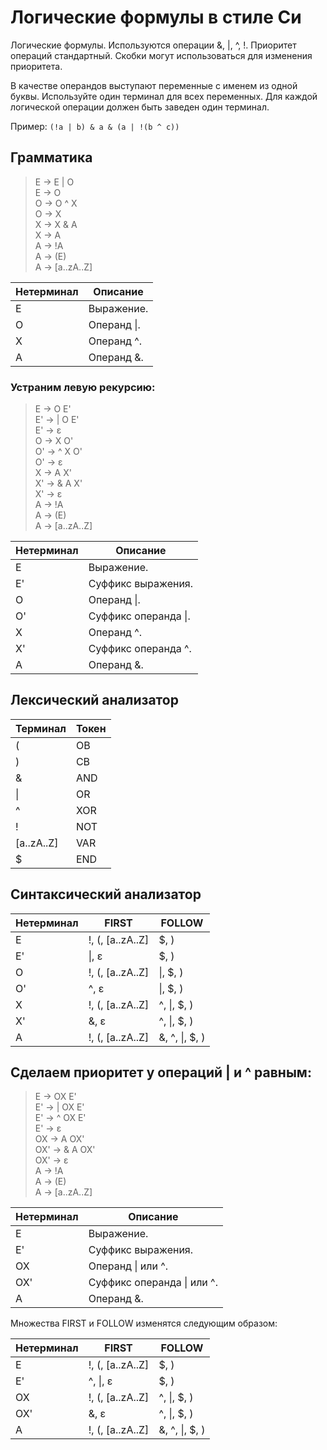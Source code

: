 # Логические формулы в стиле Си

Логические формулы. Используются операции &, |, ^, !. Приоритет операций стандартный. Скобки могут использоваться для изменения приоритета.

В качестве операндов выступают переменные с именем из одной буквы. Используйте один терминал для всех переменных. Для каждой логической операции должен быть заведен один терминал.

Пример: `(!a | b) & a & (a | !(b ^ c))`

## Грамматика

> E -> E | O  
> E -> O  
> O -> O ^ X  
> O -> X  
> X -> X & A  
> X -> A  
> A -> !A  
> A -> (E)  
> A -> [a..zA..Z]  

Нетерминал | Описание
--- | ---
E | Выражение.
O | Операнд &#124;.
X | Операнд ^.
A | Операнд &.

### Устраним левую рекурсию:

> E -> O E'  
> E' -> | O E'  
> E' -> ε  
> O -> X O'  
> O' -> ^ X O'  
> O' -> ε  
> X -> A X'  
> X' -> & A X'  
> X' -> ε  
> A -> !A  
> A -> (E)  
> A -> [a..zA..Z]  

Нетерминал | Описание
--- | ---
E | Выражение.
E' | Суффикс выражения.
O | Операнд &#124;.
O' | Суффикс операнда &#124;.
X | Операнд ^.
X' | Суффикс операнда ^.
A | Операнд &.

## Лексический анализатор

Терминал | Токен
--- | ---
( | OB
) | CB
& | AND
&#124; | OR
^ | XOR
! | NOT
[a..zA..Z] | VAR
$ | END

## Синтаксический анализатор

Нетерминал | FIRST | FOLLOW
--- | --- | ---
E | !, (, [a..zA..Z] | $, )
E' | &#124;, ε | $, )
O | !, (, [a..zA..Z] | &#124;, $, )
O' | ^, ε | &#124;, $, )
X | !, (, [a..zA..Z] | ^, &#124;, $, )
X' | &, ε | ^, &#124;, $, )
A | !, (, [a..zA..Z] | &, ^, &#124;, $, )


## Сделаем приоритет у операций | и ^ равным:

> E -> OX E'  
> E' -> | OX E'  
> E' -> ^ OX E'  
> E' -> ε  
> OX -> A OX'  
> OX' -> & A OX'  
> OX' -> ε  
> A -> !A  
> A -> (E)  
> A -> [a..zA..Z]  

Нетерминал | Описание
--- | ---
E | Выражение.
E' | Суффикс выражения.
OX | Операнд &#124; или ^.
OX' | Суффикс операнда &#124; или ^.
A | Операнд &.

Множества FIRST и FOLLOW изменятся следующим образом:

Нетерминал | FIRST | FOLLOW
--- | --- | ---
E | !, (, [a..zA..Z] | $, )
E' | ^, &#124;, ε | $, )
OX | !, (, [a..zA..Z] | ^, &#124;, $, )
OX' | &, ε | ^, &#124;, $, )
A | !, (, [a..zA..Z] | &, ^, &#124;, $, )
